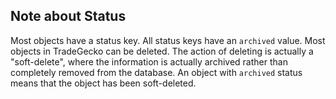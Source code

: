 ## Note about Status

Most objects have a status key. All status keys have an `archived` value. Most objects in TradeGecko can be deleted. The action of deleting is actually a "soft-delete", where the information is actually archived rather than completely removed from the database. An object with `archived` status means that the object has been soft-deleted. 
